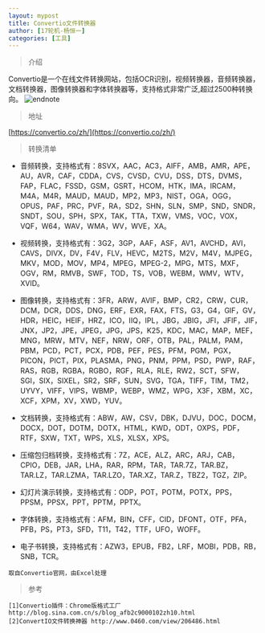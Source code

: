 ```yaml
---
layout: mypost
title: Convertio文件转换器
author: [17轮机-杨恒一]
categories: [工具]
---
```

> 介绍

Convertio是一个在线文件转换网站，包括OCR识别，视频转换器，音频转换器，文档转换器，图像转换器和字体转换器等，支持格式非常广泛,超过2500种转换向。
![endnote](https://extension.extfans.com/images/article/2018726/1532590610659553349.png?imageView2/1/w/732/h/412)

>地址

[https://convertio.co/zh/](https://convertio.co/zh/)

>转换清单 

- 音频转换，支持格式有：8SVX，AAC，AC3，AIFF，AMB，AMR，APE，AU，AVR，CAF，CDDA，CVS，CVSD，CVU，DSS，DTS，DVMS，FAP，FLAC，FSSD，GSM，GSRT，HCOM，HTK，IMA，IRCAM，M4A，M4R，MAUD，MAUD，MP2，MP3，NIST，OGA，OGG，OPUS，PAF，PRC，PVF，RA，SD2，SHN，SLN，SMP，SND，SNDR，SNDT，SOU，SPH，SPX，TAK，TTA，TXW，VMS，VOC，VOX，VQF，W64，WAV，WMA，WV，WVE，XA。


- 视频转换，支持格式有：3G2，3GP，AAF，ASF，AV1，AVCHD，AVI，CAVS，DIVX，DV，F4V，FLV，HEVC，M2TS，M2V，M4V，MJPEG，MKV，MOD，MOV，MP4，MPEG，MPEG-2，MPG，MTS，MXF，OGV，RM，RMVB，SWF，TOD，TS，VOB，WEBM，WMV，WTV，XVID。

- 图像转换，支持格式有：3FR，ARW，AVIF，BMP，CR2，CRW，CUR，DCM，DCR，DDS，DNG，ERF，EXR，FAX，FTS，G3，G4，GIF，GV，HDR，HEIC，HEIF，HRZ，ICO，IIQ，IPL，JBG，JBIG，JFI，JFIF，JIF，JNX，JP2，JPE，JPEG，JPG，JPS，K25，KDC，MAC，MAP，MEF，MNG，MRW，MTV，NEF，NRW，ORF，OTB，PAL，PALM，PAM，PBM，PCD，PCT，PCX，PDB，PEF，PES，PFM，PGM，PGX，PICON，PICT，PIX，PLASMA，PNG，PNM，PPM，PSD，PWP，RAF，RAS，RGB，RGBA，RGBO，RGF，RLA，RLE，RW2，SCT，SFW，SGI，SIX，SIXEL，SR2，SRF，SUN，SVG，TGA，TIFF，TIM，TM2，UYVY，VIFF，VIPS，WBMP，WEBP，WMZ，WPG，X3F，XBM，XC，XCF，XPM，XV，XWD，YUV。

- 文档转换，支持格式有：ABW，AW，CSV，DBK，DJVU，DOC，DOCM，DOCX，DOT，DOTM，DOTX，HTML，KWD，ODT，OXPS，PDF，RTF，SXW，TXT，WPS，XLS，XLSX，XPS。

- 压缩包归档转换，支持格式有：7Z，ACE，ALZ，ARC，ARJ，CAB，CPIO，DEB，JAR，LHA，RAR，RPM，TAR，TAR.7Z，TAR.BZ，TAR.LZ，TAR.LZMA，TAR.LZO，TAR.XZ，TAR.Z，TBZ2，TGZ，ZIP。

- 幻灯片演示转换，支持格式有：ODP，POT，POTM，POTX，PPS，PPSM，PPSX，PPT，PPTM，PPTX。


- 字体转换，支持格式有：AFM，BIN，CFF，CID，DFONT，OTF，PFA，PFB，PS，PT3，SFD，T11，T42，TTF，UFO，WOFF。

- 电子书转换，支持格式有：AZW3，EPUB，FB2，LRF，MOBI，PDB，RB，SNB，TCR。

```
取自Convertio官网，由Excel处理
```

> 参考

```
[1]Convertio插件：Chrome版格式工厂 http://blog.sina.com.cn/s/blog_afb2c9000102zh10.html
[2]ConvertIO文件转换神器 http://www.0460.com/view/206486.html
```


